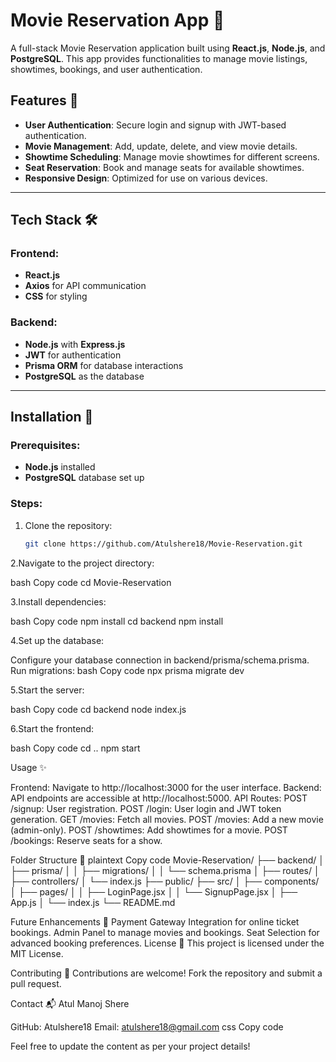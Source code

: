 # Movie Reservation App 🎥

A full-stack Movie Reservation application built using **React.js**, **Node.js**, and **PostgreSQL**. This app provides functionalities to manage movie listings, showtimes, bookings, and user authentication.

## Features 🌟
- **User Authentication**: Secure login and signup with JWT-based authentication.
- **Movie Management**: Add, update, delete, and view movie details.
- **Showtime Scheduling**: Manage movie showtimes for different screens.
- **Seat Reservation**: Book and manage seats for available showtimes.
- **Responsive Design**: Optimized for use on various devices.

---

## Tech Stack 🛠️

### Frontend:
- **React.js**
- **Axios** for API communication
- **CSS** for styling

### Backend:
- **Node.js** with **Express.js**
- **JWT** for authentication
- **Prisma ORM** for database interactions
- **PostgreSQL** as the database

---

## Installation 🚀

### Prerequisites:
- **Node.js** installed
- **PostgreSQL** database set up

### Steps:

1. Clone the repository:
   ```bash
   git clone https://github.com/Atulshere18/Movie-Reservation.git

2.Navigate to the project directory:

bash
Copy code
cd Movie-Reservation

3.Install dependencies:

bash
Copy code
npm install
cd backend
npm install

4.Set up the database:

Configure your database connection in backend/prisma/schema.prisma.
Run migrations:
bash
Copy code
npx prisma migrate dev

5.Start the server:

bash
Copy code
cd backend
node index.js

6.Start the frontend:

bash
Copy code
cd ..
npm start


Usage ✨

Frontend: Navigate to http://localhost:3000 for the user interface.
Backend: API endpoints are accessible at http://localhost:5000.
API Routes:
POST /signup: User registration.
POST /login: User login and JWT token generation.
GET /movies: Fetch all movies.
POST /movies: Add a new movie (admin-only).
POST /showtimes: Add showtimes for a movie.
POST /bookings: Reserve seats for a show.


Folder Structure 📂
plaintext
Copy code
Movie-Reservation/
├── backend/
│   ├── prisma/
│   │   ├── migrations/
│   │   └── schema.prisma
│   ├── routes/
│   ├── controllers/
│   └── index.js
├── public/
├── src/
│   ├── components/
│   ├── pages/
│   │   ├── LoginPage.jsx
│   │   └── SignupPage.jsx
│   ├── App.js
│   └── index.js
└── README.md


Future Enhancements 🚀
Payment Gateway Integration for online ticket bookings.
Admin Panel to manage movies and bookings.
Seat Selection for advanced booking preferences.
License 📝
This project is licensed under the MIT License.

Contributing 🤝
Contributions are welcome! Fork the repository and submit a pull request.

Contact 📬
Atul Manoj Shere

GitHub: Atulshere18
Email: atulshere18@gmail.com
css
Copy code

Feel free to update the content as per your project details!












